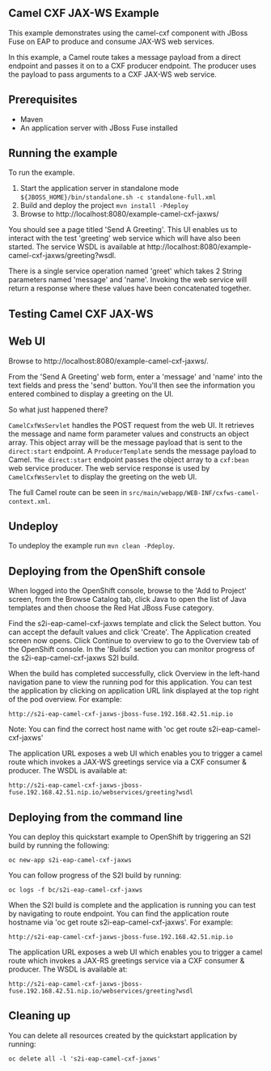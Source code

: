 Camel CXF JAX-WS Example
------------------------

This example demonstrates using the camel-cxf component with JBoss Fuse on EAP to produce and consume JAX-WS web services.

In this example, a Camel route takes a message payload from a direct endpoint and passes it on to a CXF producer endpoint. The producer uses the payload
to pass arguments to a CXF JAX-WS web service.

Prerequisites
-------------

* Maven
* An application server with JBoss Fuse installed

Running the example
-------------------

To run the example.

1. Start the application server in standalone mode `${JBOSS_HOME}/bin/standalone.sh -c standalone-full.xml`
2. Build and deploy the project `mvn install -Pdeploy`
3. Browse to http://localhost:8080/example-camel-cxf-jaxws/

You should see a page titled 'Send A Greeting'. This UI enables us to interact with the test 'greeting' web service which will have also been
started. The service WSDL is available at http://localhost:8080/example-camel-cxf-jaxws/greeting?wsdl.

There is a single service operation named 'greet' which takes 2 String parameters named 'message' and 'name'. Invoking the web service will return
a response where these values have been concatenated together.

Testing Camel CXF JAX-WS
------------------------

Web UI
------

Browse to http://localhost:8080/example-camel-cxf-jaxws/.

From the 'Send A Greeting' web form, enter a 'message' and 'name' into the text fields and press the 'send' button. You'll then
see the information you entered combined to display a greeting on the UI.

So what just happened there?

`CamelCxfWsServlet` handles the POST request from the web UI. It retrieves the message and name form parameter values and constructs an
object array. This object array will be the message payload that is sent to the `direct:start` endpoint. A `ProducerTemplate`
sends the message payload to Camel. `The direct:start` endpoint passes the object array to a `cxf:bean` web service producer.
The web service response is used by `CamelCxfWsServlet` to display the greeting on the web UI.

The full Camel route can be seen in `src/main/webapp/WEB-INF/cxfws-camel-context.xml`.

## Undeploy

To undeploy the example run `mvn clean -Pdeploy`.

Deploying from the OpenShift console
------------------------------------

When logged into the OpenShift console, browse to the 'Add to Project' screen, from the Browse Catalog tab, click Java to open the list of Java templates and then
choose the Red Hat JBoss Fuse category.

Find the s2i-eap-camel-cxf-jaxws template and click the Select button. You can accept the default values and click 'Create'. The Application created screen now opens. Click Continue to overview
to go to the Overview tab of the OpenShift console. In the 'Builds' section you can monitor progress of the s2i-eap-camel-cxf-jaxws S2I build.

When the build has completed successfully, click Overview in the left-hand navigation pane to view the running pod for this application. You can test
the application by clicking on application URL link displayed at the top right of the pod overview. For example:

    http://s2i-eap-camel-cxf-jaxws-jboss-fuse.192.168.42.51.nip.io

Note: You can find the correct host name with 'oc get route s2i-eap-camel-cxf-jaxws'

The application URL exposes a web UI which enables you to trigger a camel route which invokes a JAX-WS greetings service via a CXF consumer & producer. The
WSDL is available at:

    http://s2i-eap-camel-cxf-jaxws-jboss-fuse.192.168.42.51.nip.io/webservices/greeting?wsdl

Deploying from the command line
-------------------------------

You can deploy this quickstart example to OpenShift by triggering an S2I build by running the following:

    oc new-app s2i-eap-camel-cxf-jaxws

You can follow progress of the S2I build by running:

    oc logs -f bc/s2i-eap-camel-cxf-jaxws

When the S2I build is complete and the application is running you can test by navigating to route endpoint. You can find the application route
hostname via 'oc get route s2i-eap-camel-cxf-jaxws'. For example:

    http://s2i-eap-camel-cxf-jaxws-jboss-fuse.192.168.42.51.nip.io

The application URL exposes a web UI which enables you to trigger a camel route which invokes a JAX-RS greetings service via a CXF consumer & producer. The
WSDL is available at:

    http://s2i-eap-camel-cxf-jaxws-jboss-fuse.192.168.42.51.nip.io/webservices/greeting?wsdl

Cleaning up
-------------------------------

You can delete all resources created by the quickstart application by running:

    oc delete all -l 's2i-eap-camel-cxf-jaxws'

